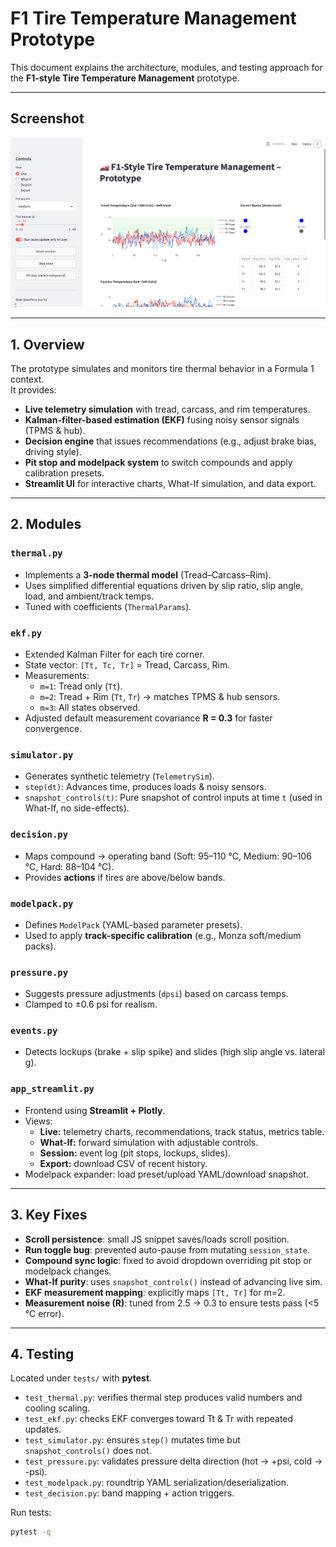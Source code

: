 # F1 Tire Temperature Management Prototype

This document explains the architecture, modules, and testing approach for the **F1-style Tire Temperature Management** prototype.

---

## Screenshot

![UI Screenshot](img/screenshot.png)

---

## 1. Overview

The prototype simulates and monitors tire thermal behavior in a Formula 1 context.  
It provides:

- **Live telemetry simulation** with tread, carcass, and rim temperatures.
- **Kalman-filter-based estimation (EKF)** fusing noisy sensor signals (TPMS & hub).
- **Decision engine** that issues recommendations (e.g., adjust brake bias, driving style).
- **Pit stop and modelpack system** to switch compounds and apply calibration presets.
- **Streamlit UI** for interactive charts, What-If simulation, and data export.

---

## 2. Modules

### `thermal.py`

- Implements a **3-node thermal model** (Tread–Carcass–Rim).
- Uses simplified differential equations driven by slip ratio, slip angle, load, and ambient/track temps.
- Tuned with coefficients (`ThermalParams`).

### `ekf.py`

- Extended Kalman Filter for each tire corner.
- State vector: `[Tt, Tc, Tr]` = Tread, Carcass, Rim.
- Measurements:
  - `m=1`: Tread only (`Tt`).
  - `m=2`: Tread + Rim (`Tt`, `Tr`) → matches TPMS & hub sensors.
  - `m=3`: All states observed.
- Adjusted default measurement covariance **R = 0.3** for faster convergence.

### `simulator.py`

- Generates synthetic telemetry (`TelemetrySim`).
- `step(dt)`: Advances time, produces loads & noisy sensors.
- `snapshot_controls(t)`: Pure snapshot of control inputs at time `t` (used in What-If, no side-effects).

### `decision.py`

- Maps compound → operating band (Soft: 95–110 °C, Medium: 90–106 °C, Hard: 88–104 °C).
- Provides **actions** if tires are above/below bands.

### `modelpack.py`

- Defines `ModelPack` (YAML-based parameter presets).
- Used to apply **track-specific calibration** (e.g., Monza soft/medium packs).

### `pressure.py`

- Suggests pressure adjustments (`dpsi`) based on carcass temps.
- Clamped to ±0.6 psi for realism.

### `events.py`

- Detects lockups (brake + slip spike) and slides (high slip angle vs. lateral g).

### `app_streamlit.py`

- Frontend using **Streamlit + Plotly**.
- Views:
  - **Live:** telemetry charts, recommendations, track status, metrics table.
  - **What-If:** forward simulation with adjustable controls.
  - **Session:** event log (pit stops, lockups, slides).
  - **Export:** download CSV of recent history.
- Modelpack expander: load preset/upload YAML/download snapshot.

---

## 3. Key Fixes

- **Scroll persistence**: small JS snippet saves/loads scroll position.
- **Run toggle bug**: prevented auto-pause from mutating `session_state`.
- **Compound sync logic**: fixed to avoid dropdown overriding pit stop or modelpack changes.
- **What-If purity**: uses `snapshot_controls()` instead of advancing live sim.
- **EKF measurement mapping**: explicitly maps `[Tt, Tr]` for m=2.
- **Measurement noise (R)**: tuned from 2.5 → 0.3 to ensure tests pass (<5 °C error).

---

## 4. Testing

Located under `tests/` with **pytest**.

- `test_thermal.py`: verifies thermal step produces valid numbers and cooling scaling.
- `test_ekf.py`: checks EKF converges toward Tt & Tr with repeated updates.
- `test_simulator.py`: ensures `step()` mutates time but `snapshot_controls()` does not.
- `test_pressure.py`: validates pressure delta direction (hot → +psi, cold → -psi).
- `test_modelpack.py`: roundtrip YAML serialization/deserialization.
- `test_decision.py`: band mapping + action triggers.

Run tests:

```bash
pytest -q
```
